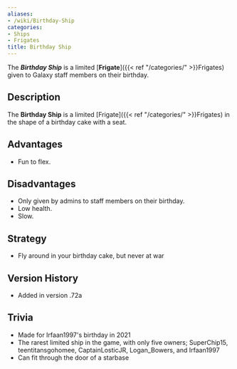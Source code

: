 ```yaml
---
aliases:
- /wiki/Birthday-Ship
categories:
- Ships
- Frigates
title: Birthday Ship
---
```


The **_Birthday Ship_** is a limited [**Frigate**]({{< ref "/categories/" >}}Frigates) given to Galaxy staff members on their birthday.

## Description

The **Birthday Ship** is a limited [Frigate]({{< ref "/categories/" >}}Frigates) in the shape of a birthday cake with a seat.

## Advantages

- Fun to flex.

## Disadvantages

- Only given by admins to staff members on their birthday.
- Low health.
- Slow.

## Strategy

- Fly around in your birthday cake, but never at war

## Version History 

- Added in version .72a

## Trivia

- Made for Irfaan1997's birthday in 2021
- The rarest limited ship in the game, with only five owners; SuperChip15, teentitansgohomee, CaptainLosticJR, Logan_Bowers, and Irfaan1997
- Can fit through the door of a starbase